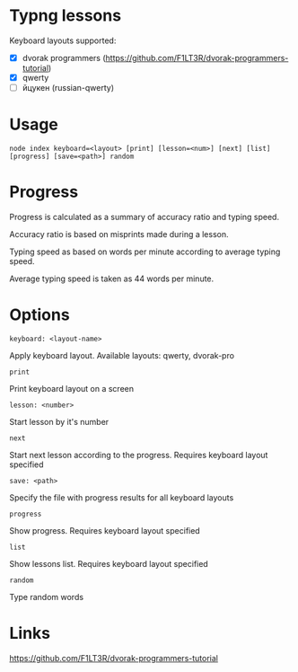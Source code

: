 # Typng lessons

Keyboard layouts supported:
- [X] dvorak programmers (https://github.com/F1LT3R/dvorak-programmers-tutorial)
- [X] qwerty
- [ ] йцукен (russian-qwerty)

# Usage

```
node index keyboard=<layout> [print] [lesson=<num>] [next] [list] [progress] [save=<path>] random
```

# Progress

Progress is calculated as a summary of accuracy ratio and typing speed.

Accuracy ratio is based on misprints made during a lesson.

Typing speed as based on words per minute according to average typing speed.

Average typing speed is taken as 44 words per minute.

# Options

`keyboard: <layout-name>`

Apply keyboard layout. Available layouts: qwerty, dvorak-pro

`print`

Print keyboard layout on a screen

`lesson: <number>`

Start lesson by it's number

`next`

Start next lesson according to the progress. Requires keyboard layout specified

`save: <path>`

Specify the file with progress results for all keyboard layouts

`progress`

Show progress. Requires keyboard layout specified

`list`

Show lessons list. Requires keyboard layout specified

`random`

Type random words

# Links

https://github.com/F1LT3R/dvorak-programmers-tutorial
